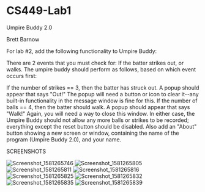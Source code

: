 # CS449-Lab1
Umpire Buddy 2.0

Brett Barnow

For lab #2, add the following functionality to Umpire Buddy:

There are 2 events that you must check for: If the batter strikes out, or walks. The umpire buddy should perform as follows, based on which event occurs first:

If the number of strikes == 3, then the batter has struck out. A popup should appear that says "Out!" The popup will need a button or icon to clear it--any built-in functionality in the message window is fine for this.
If the number of balls == 4, then the batter should walk. A popup should appear that says "Walk!" Again, you will need a way to close this window.
In either case, the Umpire Buddy should not allow any more balls or strikes to be recorded; everything except the reset button should be disabled.
Also add an "About" button showing a new screen or window, containing the name of the program (Umpire Buddy 2.0), and your name.

SCREENSHOTS

![Screenshot_1581265746](https://user-images.githubusercontent.com/46943407/74105873-5334d300-4b27-11ea-8407-cd2523bcc3a8.png)
![Screenshot_1581265805](https://user-images.githubusercontent.com/46943407/74105874-55972d00-4b27-11ea-86d7-257055d5286c.png)
![Screenshot_1581265811](https://user-images.githubusercontent.com/46943407/74105875-562fc380-4b27-11ea-897f-08698aea2ac3.png)
![Screenshot_1581265816](https://user-images.githubusercontent.com/46943407/74105876-562fc380-4b27-11ea-8f1c-d385223268f6.png)
![Screenshot_1581265825](https://user-images.githubusercontent.com/46943407/74105877-562fc380-4b27-11ea-877f-ac058cc386f4.png)
![Screenshot_1581265832](https://user-images.githubusercontent.com/46943407/74105878-562fc380-4b27-11ea-90dd-edd5502f8b1e.png)
![Screenshot_1581265835](https://user-images.githubusercontent.com/46943407/74105879-56c85a00-4b27-11ea-914c-f1677c7047ec.png)
![Screenshot_1581265839](https://user-images.githubusercontent.com/46943407/74105880-56c85a00-4b27-11ea-9bec-20ea5e8174d6.png)
